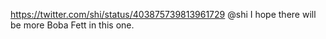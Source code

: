 https://twitter.com/shi/status/403875739813961729 @shi I hope there will be more Boba Fett in this one.